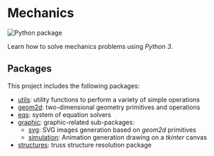 # Mechanics

![Python package](https://github.com/angelsolaorbaiceta/Mechanics/workflows/Python%20package/badge.svg?branch=master)

Learn how to solve mechanics problems using _Python 3_.

## Packages

This project includes the following packages:

- [utils](./utils/README.md): utility functions to perform a variety of simple operations
- [geom2d](./geom2d/README.md): two-dimensional geometry primitives and operations
- [eqs](./eqs/README.md): system of equation solvers
- [graphic](./graphic/README.md): graphic-related sub-packages:
    - [svg](./graphic/svg/README.md): SVG images generation based on _geom2d_ primitives
    - [simulation](./graphic/simulation/README.md): Animation generation drawing on a _tkinter_ canvas
- [structures](./structures/README.md): truss structure resolution package

